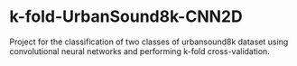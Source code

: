 # k-fold-UrbanSound8k-CNN2D
Project for the classification of two classes of urbansound8k dataset using convolutional neural networks and performing k-fold cross-validation.
